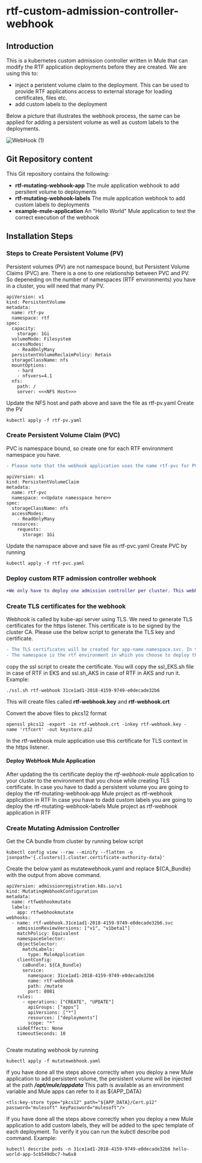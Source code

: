# rtf-custom-admission-controller-webhook

## Introduction

This is a kubernetes custom admission controller written in Mule that can modify the RTF application deployments before they are created. We are using this to:
* inject a peristent volume claim to the deployment. This can be used to provide RTF applications access to external storage for loading certificates, files etc.
* add custom labels to the deployment

Below a picture that illustrates the webhook process, the same can be applied for adding a persistent volume as well as custom labels to the deployments.

![WebHook (1)](https://user-images.githubusercontent.com/36458155/135758609-4eaa18d6-2947-44d0-aa72-2846fd2aea92.jpeg)

## Git Repository content

This Git repository contains the following:
* **rtf-mutating-webhook-app** The mule application webhook to add persitent volume to deployments
* **rtf-mutating-webhook-labels** The mule application webhook to add custom labels to deployments
* **example-mule-application** An "Hello World" Mule application to test the correct execution of the webhook

## Installation Steps

### Steps to Create Persistent Volume (PV)

Persistent volumes (PV) are not namespace bound, but Persistent Volume Claims (PVC) are. There is a one to one relationship between PVC and PV. So depeneding on the number of namespaces (RTF environments) you have in a cluster, you will need that many PV.

```
apiVersion: v1
kind: PersistentVolume
metadata:
  name: rtf-pv
  namespace: rtf
spec:
  capacity:
    storage: 1Gi
  volumeMode: Filesystem
  accessModes:
    - ReadOnlyMany
  persistentVolumeReclaimPolicy: Retain
  storageClassName: nfs
  mountOptions:
    - hard
    - nfsvers=4.1
  nfs:
    path: /
    server: <<<NFS Host>>>
```

Update the NFS host and path above and save the file as rtf-pv.yaml
Create the PV 

``` kubectl apply -f rtf-pv.yaml ```

### Create Persistent Volume Claim (PVC)

PVC is namespace bound, so create one for each RTF environment namespace you have.

```diff
- Please note that the webhook application uses the name rtf-pvc for PVC name. So please keep the name of PVC as rtf-pvc. If you change this please update the dataweave inside the webhook applicatin to reflect the same.
```

```
apiVersion: v1
kind: PersistentVolumeClaim
metadata:
  name: rtf-pvc
  namespace: <<Update namesspace here>>
spec:
  storageClassName: nfs
  accessModes:
    - ReadOnlyMany
  resources:
    requests:
      storage: 1Gi
```

Update the namspace above and save file as rtf-pvc.yaml
Create PVC by running 

```kubectl apply -f rtf-pvc.yaml```

### Deploy custom RTF admission controller webhook

```diff
+We only have to deploy one admission controller per cluster. This webhook is developed in Mule and is to be deployed through ARM. So choose one environment in the cluster where this application will be deployed.
```

### Create TLS certificates for the webhook ###
Webhook is called by kube-api server using TLS. We need to generate TLS certificates for the https listener. This certificate is to be signed by the cluster CA.
Please use the below script to generate the TLS key and certificate.

```diff
- The TLS certificates will be created for app-name.namespace.svc. In this example we are using app-name as rtf-webhook. If you change this name, please make sure to change it everywhere.
- The namespace is the rtf environment in which you choose to deploy this application. This only has to be deployed to one of the environments in the cluster.
```
copy the ssl script to create the certificate. You will copy the ssl_EKS.sh file in case of RTF in EKS and ssl.sh_AKS in case of RTF in AKS and run it. Example:
```
./ssl.sh rtf-webhook 31ce1ad1-2018-4159-9749-e0decade32b6
```

This will create files called **rtf-webhook.key** and **rtf-webhook.crt**

Convert the above files to pkcs12 format

```
openssl pkcs12 -export -in rtf-webhook.crt -inkey rtf-webhook.key -name 'rtfcert' -out keystore.p12
```
In the rtf-webhook mule application use this certificate for TLS context in the https listener. 

#### Deploy WebHook Mule Application ####

After updating the tls certificate deploy the *rtf-webhook-mule* application to your cluster to the environment that you chose while creating TLS certificate.
In case you have to dadd a persistent volume you are going to deploy the rtf-mutating-webhook-app Mule project as rtf-webhook application in RTF
In case you have to dadd custom labels you are going to deploy the rtf-mutating-webhook-labels Mule project as rtf-webhook application in RTF

### Create Mutating Admission Controller ###

Get the CA bundle from cluster by running below script

```
kubectl config view --raw --minify --flatten -o jsonpath='{.clusters[].cluster.certificate-authority-data}'
```

Create the below yaml as mutatewebhook.yaml and replace ${CA_Bundle} with the output from above command.

```
apiVersion: admissionregistration.k8s.io/v1
kind: MutatingWebhookConfiguration
metadata:
  name: rtfwebhookmutate
  labels:
    app: rtfwebhookmutate
webhooks:
  - name: rtf-webhook.31ce1ad1-2018-4159-9749-e0decade32b6.svc
    admissionReviewVersions: ["v1", "v1beta1"]
    matchPolicy: Equivalent
    namespaceSelector:
    objectSelector:
      matchLabels:
        type: MuleApplication
    clientConfig:
      caBundle: ${CA_Bundle}
      service:
        namespace: 31ce1ad1-2018-4159-9749-e0decade32b6
        name: rtf-webhook
        path: /mutate
        port: 8081
    rules:
      - operations: ["CREATE", "UPDATE"]
        apiGroups: ["apps"]
        apiVersions: ["*"]
        resources: ["deployments"]
        scope: "*"
    sideEffects: None
    timeoutSeconds: 10
        
 ```

Create mutating webhook by running 
```
kubectl apply -f mutatewebhook.yaml
```

If you have done all the steps above correctly when you deploy a new Mule application to add persistent volume, the persistent volume will be injected at the path 
***/opt/mule/appdata***
This path is available as an environment variable and Mule apps can refer to it as ${APP_DATA}
```
<tls:key-store type="pkcs12" path="${APP_DATA}/Cert.p12" password="mulesoft" keyPassword="mulesoft"/>
```
If you have done all the steps above correctly when you deploy a new Mule application to add custom labels, they will be added to the spec template of each deployment.
To verify it you can run the kubctl describe pod command. Example:
```
kubectl describe pods -n 31ce1ad1-2018-4159-9749-e0decade32b6 hello-world-app-5cb549dbc7-hw6x8
```


